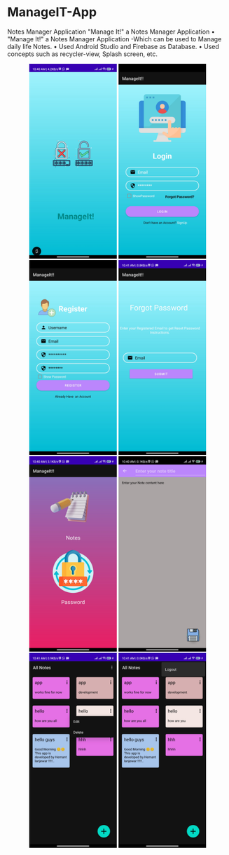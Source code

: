 # ManageIT-App
 Notes Manager Application 
"Manage It!" a Notes Manager Application
•	"Manage It!" a Notes Manager Application -Which can be used to Manage daily life Notes.
•	Used Android Studio and Firebase as Database.
•	Used concepts such as recycler-view, Splash screen, etc.


<!-- Grid View of Screenshots -->
<div align="center">
  <img src="https://github.com/Hemant-Lanjewar/ManageIT-App/blob/master/Screenshot_2023-04-12-10-40-21-661_com.example.manageit.jpg" width="200"/>
  <img src="https://github.com/Hemant-Lanjewar/ManageIT-App/blob/master/Login.jpg" width="200"/>
  <img src="https://github.com/Hemant-Lanjewar/ManageIT-App/blob/master/Register.jpg" width="200"/>
  <img src="https://github.com/Hemant-Lanjewar/ManageIT-App/blob/master/Forgot.jpg" width="200"/>
  <img src="https://github.com/Hemant-Lanjewar/ManageIT-App/blob/master/main.jpg" width="200"/>
    <img src="https://github.com/Hemant-Lanjewar/ManageIT-App/blob/master/Create%20note.jpg" width="200"/>
      <img src="https://github.com/Hemant-Lanjewar/ManageIT-App/blob/master/Edit-Note.jpg" width="200"/>
        <img src="https://github.com/Hemant-Lanjewar/ManageIT-App/blob/master/Logout.jpg" width="200"/>
  
  
  
  
  
  

</div>
